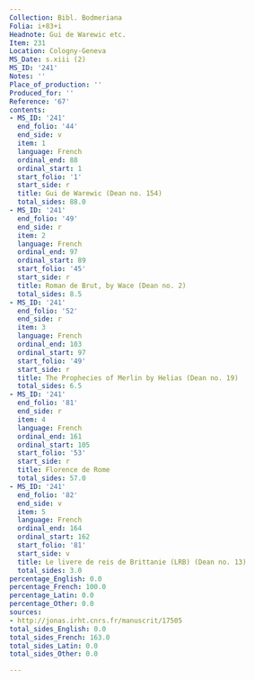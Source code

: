 ```yaml
---
Collection: Bibl. Bodmeriana
Folia: i+83+i
Headnote: Gui de Warewic etc.
Item: 231
Location: Cologny-Geneva
MS_Date: s.xiii (2)
MS_ID: '241'
Notes: ''
Place_of_production: ''
Produced_for: ''
Reference: '67'
contents:
- MS_ID: '241'
  end_folio: '44'
  end_side: v
  item: 1
  language: French
  ordinal_end: 88
  ordinal_start: 1
  start_folio: '1'
  start_side: r
  title: Gui de Warewic (Dean no. 154)
  total_sides: 88.0
- MS_ID: '241'
  end_folio: '49'
  end_side: r
  item: 2
  language: French
  ordinal_end: 97
  ordinal_start: 89
  start_folio: '45'
  start_side: r
  title: Roman de Brut, by Wace (Dean no. 2)
  total_sides: 8.5
- MS_ID: '241'
  end_folio: '52'
  end_side: r
  item: 3
  language: French
  ordinal_end: 103
  ordinal_start: 97
  start_folio: '49'
  start_side: r
  title: The Prophecies of Merlin by Helias (Dean no. 19)
  total_sides: 6.5
- MS_ID: '241'
  end_folio: '81'
  end_side: r
  item: 4
  language: French
  ordinal_end: 161
  ordinal_start: 105
  start_folio: '53'
  start_side: r
  title: Florence de Rome
  total_sides: 57.0
- MS_ID: '241'
  end_folio: '82'
  end_side: v
  item: 5
  language: French
  ordinal_end: 164
  ordinal_start: 162
  start_folio: '81'
  start_side: v
  title: Le livere de reis de Brittanie (LRB) (Dean no. 13)
  total_sides: 3.0
percentage_English: 0.0
percentage_French: 100.0
percentage_Latin: 0.0
percentage_Other: 0.0
sources:
- http://jonas.irht.cnrs.fr/manuscrit/17505
total_sides_English: 0.0
total_sides_French: 163.0
total_sides_Latin: 0.0
total_sides_Other: 0.0

---
```

